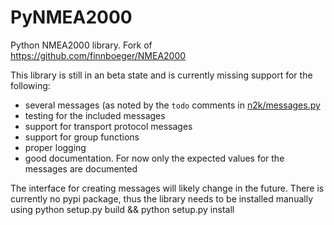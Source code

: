 # PyNMEA2000
Python NMEA2000 library. Fork of https://github.com/finnboeger/NMEA2000

This library is still in an beta state and is currently missing support for the following:

- several messages (as noted by the `todo` comments in [n2k/messages.py](n2k/messages.py)
- testing for the included messages
- support for transport protocol messages
- support for group functions
- proper logging
- good documentation. For now only the expected values for the messages are documented

The interface for creating messages will likely change in the future.
There is currently no pypi package, thus the library needs to be installed manually using 
python setup.py build && python setup.py install
